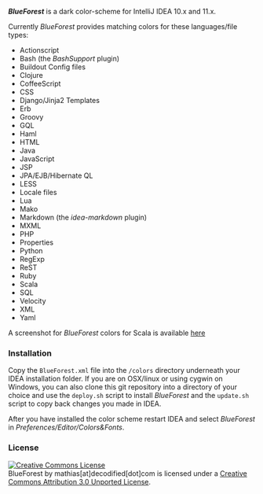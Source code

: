 **_BlueForest_** is a dark color-scheme for IntelliJ IDEA 10.x and 11.x.

Currently _BlueForest_ provides matching colors for these languages/file types:

* Actionscript
* Bash (the _BashSupport_ plugin)
* Buildout Config files
* Clojure
* CoffeeScript
* CSS
* Django/Jinja2 Templates
* Erb
* Groovy
* GQL
* Haml
* HTML
* Java
* JavaScript
* JSP
* JPA/EJB/Hibernate QL
* LESS
* Locale files
* Lua
* Mako
* Markdown (the _idea-markdown_ plugin)
* MXML
* PHP
* Properties
* Python
* RegExp
* ReST
* Ruby
* Scala
* SQL
* Velocity
* XML
* Yaml


A screenshot for _BlueForest_ colors for Scala is available [here][1]

### Installation

Copy the `BlueForest.xml` file into the `/colors` directory underneath your IDEA installation folder.
If you are on OSX/linux or using cygwin on Windows, you can also clone this git repository into a directory of your choice and use the `deploy.sh` script to install _BlueForest_ and the `update.sh` script to copy back changes you made in IDEA.

After you have installed the color scheme restart IDEA and select _BlueForest_ in _Preferences/Editor/Colors&Fonts_.

### License

<a rel="license" href="http://creativecommons.org/licenses/by/3.0/"><img alt="Creative Commons License" style="border-width:0" src="http://i.creativecommons.org/l/by/3.0/88x31.png" /></a><br /><span xmlns:dct="http://purl.org/dc/terms/" property="dct:title">BlueForest</span> by <span xmlns:cc="http://creativecommons.org/ns#" property="cc:attributionName">mathias[at]decodified[dot]com</span> is licensed under a <a rel="license" href="http://creativecommons.org/licenses/by/3.0/">Creative Commons Attribution 3.0 Unported License</a>.


  [1]: http://www.decodified.com/misc/2011/06/15/blueforest-a-dark-color-scheme-for-intellij-idea.html

